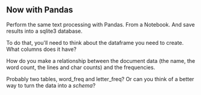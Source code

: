 ## Now with Pandas

Perform the same text processing with Pandas.
From a Notebook.
And save results into a sqlite3 database.

To do that, you'll need to think about the dataframe you need to create.
What columns does it have?

How do you make a relationship between the document data (the name, the word count, the lines and char counts) and the frequencies.

Probably two tables, word_freq and letter_freq?
Or can you think of a better way to turn the data into a _schema_?
